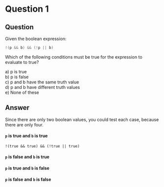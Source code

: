 # Question 1
## Question
Given the boolean expression:
```java
!(p && b) && (!p || b)
```
Which of the following conditions must be true for the expression to evaluate to true?

a) p is true  
b) p is false  
c) p and b have the same truth value  
d) p and b have different truth values   
e) None of these
## Answer

Since there are only two boolean values, you could test each case, because there are only four. 

#### `p` is true and `b` is true 
`!(true && true) && (!true || true)`  
#### `p` is false and `b` is true 
#### `p` is true and `b` is false
#### `p` is false and `b` is false
